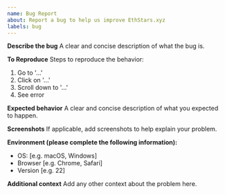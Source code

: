 ```yaml
---
name: Bug Report
about: Report a bug to help us improve EthStars.xyz
labels: bug
---
```


**Describe the bug**
A clear and concise description of what the bug is.

**To Reproduce**
Steps to reproduce the behavior:

1. Go to '...'
2. Click on '...'
3. Scroll down to '...'
4. See error

**Expected behavior**
A clear and concise description of what you expected to happen.

**Screenshots**
If applicable, add screenshots to help explain your problem.

**Environment (please complete the following information):**

- OS: [e.g. macOS, Windows]
- Browser [e.g. Chrome, Safari]
- Version [e.g. 22]

**Additional context**
Add any other context about the problem here.

